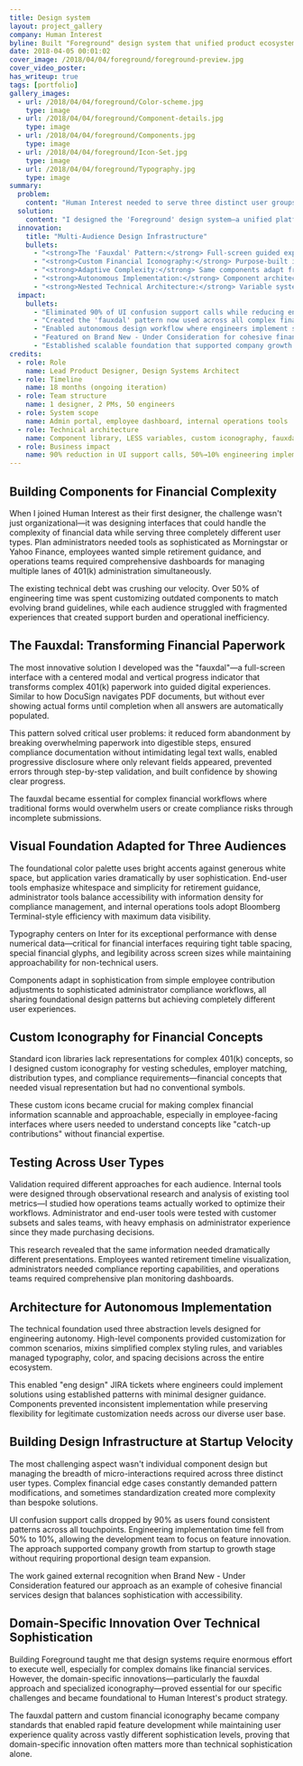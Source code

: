 ```yaml
---
title: Design system
layout: project_gallery
company: Human Interest
byline: Built "Foreground" design system that unified product ecosystem across three user types while enabling engineering team to implement designs autonomously
date: 2018-04-05 00:01:02
cover_image: /2018/04/04/foreground/foreground-preview.jpg
cover_video_poster: 
has_writeup: true
tags: [portfolio]
gallery_images:
  - url: /2018/04/04/foreground/Color-scheme.jpg
    type: image
  - url: /2018/04/04/foreground/Component-details.jpg
    type: image
  - url: /2018/04/04/foreground/Components.jpg
    type: image
  - url: /2018/04/04/foreground/Icon-Set.jpg
    type: image
  - url: /2018/04/04/foreground/Typography.jpg
    type: image
summary:
  problem:
    content: "Human Interest needed to serve three distinct user groups—plan administrators, employees, and internal operations teams—through disconnected interfaces that didn't match their workflow needs. Over 50% of engineering time was spent customizing old components to match new branding, while each audience struggled with fragmented experiences that created support burden and operational inefficiency."
  solution:
    content: "I designed the 'Foreground' design system—a unified platform ecosystem using consistent patterns adapted for each audience's complexity needs. Plan administrators got sophisticated compliance tools, employees got simplified retirement visualization, and operations teams got mission-critical infrastructure for managing all plans."
  innovation:
    title: "Multi-Audience Design Infrastructure"
    bullets:
      - "<strong>The 'Fauxdal' Pattern:</strong> Full-screen guided experience that transforms complex 401(k) paperwork into progressive digital workflows"
      - "<strong>Custom Financial Iconography:</strong> Purpose-built icon system for complex 401(k) concepts that lack standard visual representation"
      - "<strong>Adaptive Complexity:</strong> Same components adapt from consumer-simple to Bloomberg Terminal-complex based on user expertise"
      - "<strong>Autonomous Implementation:</strong> Component architecture enables engineers to implement designs without designer handoff"
      - "<strong>Nested Technical Architecture:</strong> Variable system enables wide-reaching changes through centralized updates"
  impact:
    bullets:
      - "Eliminated 90% of UI confusion support calls while reducing engineering implementation time from 50% to 10%"
      - "Created the 'fauxdal' pattern now used across all complex financial workflows company-wide"
      - "Enabled autonomous design workflow where engineers implement solutions with minimal designer guidance"
      - "Featured on Brand New - Under Consideration for cohesive financial services brand design"
      - "Established scalable foundation that supported company growth without proportional design team expansion"
credits:
  - role: Role
    name: Lead Product Designer, Design Systems Architect
  - role: Timeline
    name: 18 months (ongoing iteration)
  - role: Team structure
    name: 1 designer, 2 PMs, 50 engineers
  - role: System scope
    name: Admin portal, employee dashboard, internal operations tools
  - role: Technical architecture
    name: Component library, LESS variables, custom iconography, fauxdal pattern
  - role: Business impact
    name: 90% reduction in UI support calls, 50%→10% engineering implementation time
---
```


## Building Components for Financial Complexity

When I joined Human Interest as their first designer, the challenge wasn't just organizational—it was designing interfaces that could handle the complexity of financial data while serving three completely different user types. Plan administrators needed tools as sophisticated as Morningstar or Yahoo Finance, employees wanted simple retirement guidance, and operations teams required comprehensive dashboards for managing multiple lanes of 401(k) administration simultaneously.

The existing technical debt was crushing our velocity. Over 50% of engineering time was spent customizing outdated components to match evolving brand guidelines, while each audience struggled with fragmented experiences that created support burden and operational inefficiency.

## The Fauxdal: Transforming Financial Paperwork

The most innovative solution I developed was the "fauxdal"—a full-screen interface with a centered modal and vertical progress indicator that transforms complex 401(k) paperwork into guided digital experiences. Similar to how DocuSign navigates PDF documents, but without ever showing actual forms until completion when all answers are automatically populated.

This pattern solved critical user problems: it reduced form abandonment by breaking overwhelming paperwork into digestible steps, ensured compliance documentation without intimidating legal text walls, enabled progressive disclosure where only relevant fields appeared, prevented errors through step-by-step validation, and built confidence by showing clear progress.

The fauxdal became essential for complex financial workflows where traditional forms would overwhelm users or create compliance risks through incomplete submissions.

## Visual Foundation Adapted for Three Audiences

The foundational color palette uses bright accents against generous white space, but application varies dramatically by user sophistication. End-user tools emphasize whitespace and simplicity for retirement guidance, administrator tools balance accessibility with information density for compliance management, and internal operations tools adopt Bloomberg Terminal-style efficiency with maximum data visibility.

Typography centers on Inter for its exceptional performance with dense numerical data—critical for financial interfaces requiring tight table spacing, special financial glyphs, and legibility across screen sizes while maintaining approachability for non-technical users.

Components adapt in sophistication from simple employee contribution adjustments to sophisticated administrator compliance workflows, all sharing foundational design patterns but achieving completely different user experiences.

## Custom Iconography for Financial Concepts

Standard icon libraries lack representations for complex 401(k) concepts, so I designed custom iconography for vesting schedules, employer matching, distribution types, and compliance requirements—financial concepts that needed visual representation but had no conventional symbols.

These custom icons became crucial for making complex financial information scannable and approachable, especially in employee-facing interfaces where users needed to understand concepts like "catch-up contributions" without financial expertise.

## Testing Across User Types

Validation required different approaches for each audience. Internal tools were designed through observational research and analysis of existing tool metrics—I studied how operations teams actually worked to optimize their workflows. Administrator and end-user tools were tested with customer subsets and sales teams, with heavy emphasis on administrator experience since they made purchasing decisions.

This research revealed that the same information needed dramatically different presentations. Employees wanted retirement timeline visualization, administrators needed compliance reporting capabilities, and operations teams required comprehensive plan monitoring dashboards.

## Architecture for Autonomous Implementation

The technical foundation used three abstraction levels designed for engineering autonomy. High-level components provided customization for common scenarios, mixins simplified complex styling rules, and variables managed typography, color, and spacing decisions across the entire ecosystem.

This enabled "eng design" JIRA tickets where engineers could implement solutions using established patterns with minimal designer guidance. Components prevented inconsistent implementation while preserving flexibility for legitimate customization needs across our diverse user base.

## Building Design Infrastructure at Startup Velocity

The most challenging aspect wasn't individual component design but managing the breadth of micro-interactions required across three distinct user types. Complex financial edge cases constantly demanded pattern modifications, and sometimes standardization created more complexity than bespoke solutions.

UI confusion support calls dropped by 90% as users found consistent patterns across all touchpoints. Engineering implementation time fell from 50% to 10%, allowing the development team to focus on feature innovation. The approach supported company growth from startup to growth stage without requiring proportional design team expansion.

The work gained external recognition when Brand New - Under Consideration featured our approach as an example of cohesive financial services design that balances sophistication with accessibility.

## Domain-Specific Innovation Over Technical Sophistication

Building Foreground taught me that design systems require enormous effort to execute well, especially for complex domains like financial services. However, the domain-specific innovations—particularly the fauxdal approach and specialized iconography—proved essential for our specific challenges and became foundational to Human Interest's product strategy.

The fauxdal pattern and custom financial iconography became company standards that enabled rapid feature development while maintaining user experience quality across vastly different sophistication levels, proving that domain-specific innovation often matters more than technical sophistication alone.
